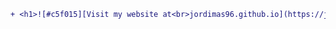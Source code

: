 <!-- ### <h1>Visit my website at [jordimas96.github.io](https://jordimas96.github.io/)</h1> -->

```diff
+ <h1>![#c5f015][Visit my website at<br>jordimas96.github.io](https://jordimas96.github.io/)</h1>
```


<!--
**jordimas96/jordimas96** is a ✨ _special_ ✨ repository because its `README.md` (this file) appears on your GitHub profile.

Here are some ideas to get you started:

- 🔭 I’m currently working on ...
- 🌱 I’m currently learning ...
- 👯 I’m looking to collaborate on ...
- 🤔 I’m looking for help with ...
- 💬 Ask me about ...
- 📫 How to reach me: ...
- ⚡ Fun fact: ...
-->

